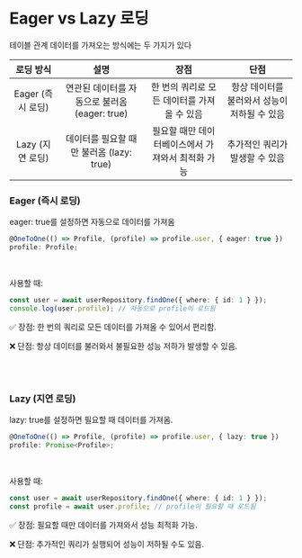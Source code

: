 # Eager vs Lazy 로딩
테이블 관계 데이터를 가져오는 방식에는 두 가지가 있다

|로딩 방식|설명|장점|단점|
|:------:|:-------:|:--------:|:----:|
Eager (즉시 로딩)|연관된 데이터를 자동으로 불러옴 (eager: true)|한 번의 쿼리로 모든 데이터를 가져올 수 있음|항상 데이터를 불러와서 성능이 저하될 수 있음
Lazy (지연 로딩)|데이터를 필요할 때만 불러옴 (lazy: true)|필요할 때만 데이터베이스에서 가져와서 최적화 가능|추가적인 쿼리가 발생할 수 있음

### Eager (즉시 로딩)
eager: true를 설정하면 자동으로 데이터를 가져옴

```TypeScript
@OneToOne(() => Profile, (profile) => profile.user, { eager: true })
profile: Profile;
```
<br>

사용할 때:
```TypeScript
const user = await userRepository.findOne({ where: { id: 1 } });
console.log(user.profile); // 자동으로 profile이 로드됨
```
✅ 장점: 한 번의 쿼리로 모든 데이터를 가져올 수 있어서 편리함.

❌ 단점: 항상 데이터를 불러와서 불필요한 성능 저하가 발생할 수 있음.


<br>
<br>

### Lazy (지연 로딩)
lazy: true를 설정하면 필요할 때 데이터를 가져옴.
```TypeScript
@OneToOne(() => Profile, (profile) => profile.user, { lazy: true })
profile: Promise<Profile>;
```
<br>

사용할 때:
```TypeScript
const user = await userRepository.findOne({ where: { id: 1 } });
const profile = await user.profile; // profile이 필요할 때 로드됨
```
✅ 장점: 필요할 때만 데이터를 가져와서 성능 최적화 가능.

❌ 단점: 추가적인 쿼리가 실행되어 성능이 저하될 수도 있음.